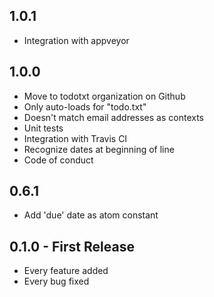 ## 1.0.1
* Integration with appveyor

## 1.0.0
* Move to todotxt organization on Github
* Only auto-loads for "todo.txt"
* Doesn't match email addresses as contexts
* Unit tests
* Integration with Travis CI
* Recognize dates at beginning of line
* Code of conduct

## 0.6.1
* Add 'due' date as atom constant

## 0.1.0 - First Release
* Every feature added
* Every bug fixed
